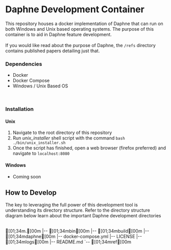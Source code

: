# Daphne Development Container

This repository houses a docker implementation of Daphne that can run on both Windows and Unix based operating systems. 
The purpose of this container is to aid in Daphne feature development. 
<br>
<br>
If you would like read about the purpose of Daphne, the `/refs` directory contains published papers detailing just that.


### Dependencies

 - Docker
 - Docker Compose
 - Windows / Unix Based OS
 <br>

### Installation

#### Unix

 1. Navigate to the root directory of this repository
 2. Run <i>unix_installer</i> shell script with the command `bash ./bin/unix_installer.sh`
 3. Once the script has finished, open a web browser (firefox preferred) and navigate to `localhost:8080`  

#### Windows

 - Coming soon
 
 
## How to Develop
 
The key to leveraging the full power of this development tool is understanding its directory structure.
Refer to the directory structure diagram below learn about the important Daphne development directories
<br>
<br>

[01;34m.[00m
|-- [01;34mbin[00m
|-- [01;34mbuild[00m
|-- [01;34mdaphne[00m
|-- docker-compose.yml
|-- LICENSE
|-- [01;34mlogs[00m
|-- README.md
`-- [01;34mref[00m



 
